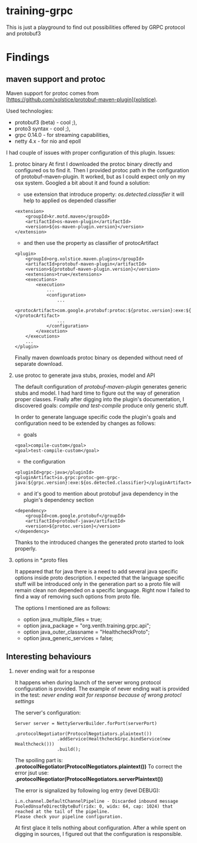 # training-grpc
This is just a playground to find out possibilities offered by GRPC protocol and protobuf3

# Findings

## maven support and protoc
Maven support for protoc comes from [https://github.com/xolstice/protobuf-maven-plugin](xolstice).

Used technologies:
* protobuf3 (beta) - cool ;),
* proto3 syntax - cool ;),
* grpc 0.14.0 - for streaming capabilities,
* netty 4.x - for nio and epoll

I had couple of issues with proper configuration of this plugin. Issues:

1. protoc binary
    At first I downloaded the protoc binary directly and configured os to find it. Then I provided protoc path in
    the configuration of protobuf-maven-plugin. It worked, but as I could expect only on my osx system. Googled a bit
    about it and found a solution:
    * use extension that introduce property: _os.detected.classifier_ it will help to applied os depended classifier
    ```
    <extension>
        <groupId>kr.motd.maven</groupId>
        <artifactId>os-maven-plugin</artifactId>
        <version>${os-maven-plugin.version}</version>
    </extension>
    ```
    * and then use the property as classifier of protocArtifact
    ```
    <plugin>
        <groupId>org.xolstice.maven.plugins</groupId>
        <artifactId>protobuf-maven-plugin</artifactId>
        <version>${protobuf-maven-plugin.version}</version>
        <extensions>true</extensions>
        <executions>
            <execution>
                ...
                <configuration>
                    ...
                    <protocArtifact>com.google.protobuf:protoc:${protoc.version}:exe:${os.detected.classifier}</protocArtifact>
                    ...
                </configuration>
            </execution>
        </executions>
        ...
    </plugin>

    ```
    Finally maven downloads protoc binary os depended without need of separate download.
2. use protoc to generate java stubs, proxies, model and API

    The default configuration of _protobuf-maven-plugin_ generates generic stubs and model.
    I had hard time to figure out the way of generation proper classes. Finally after digging into
    the plugin's documentation, I discovered goals: _compile and test-compile_
    produce only generic stuff.

    In order to generate language specific code the plugin's goals and configuration need
    to be extended by changes as follows:
    * goals
    ```
    <goal>compile-custom</goal>
    <goal>test-compile-custom</goal>

    ```
    * the configuration
    ```
    <pluginId>grpc-java</pluginId>
    <pluginArtifact>io.grpc:protoc-gen-grpc-java:${grpc.version}:exe:${os.detected.classifier}</pluginArtifact>
    ```
    * and it's good to mention about protobuf java dependency in the plugin's dependency section
    ```
    <dependency>
        <groupId>com.google.protobuf</groupId>
        <artifactId>protobuf-java</artifactId>
        <version>${protoc.version}</version>
    </dependency>
    ```
    Thanks to the introduced changes the generated proto started to look properly.
3. options in *.proto files

    It appeared that for java there is a need to add several java specific options inside proto description.
    I expected that the language specific stuff will be introduced only in the generation part so a proto file will
    remain clean non depended on a specific language. Right now I failed to find a way of removing such options from
    proto file.

    The options I mentioned are as follows:
    * option java_multiple_files = true;
    * option java_package = "org.venth.training.grpc.api";
    * option java_outer_classname = "HealthcheckProto";
    * option java_generic_services = false;

## Interesting behaviours
1. never ending wait for a response

    It happens when during launch of the server wrong protocol configuration is provided.
    The example of never ending wait is provided in the test: _never ending wait for response because of wrong protocl settings_

    The server's configuration:
    ```
    Server server = NettyServerBuilder.forPort(serverPort)
                    .protocolNegotiator(ProtocolNegotiators.plaintext())
                    .addService(HealthcheckGrpc.bindService(new Healthcheck()))
                    .build();
    ```

    The spoiling part is: ****.protocolNegotiator(ProtocolNegotiators.plaintext())****
    To correct the error jsut use: ****.protocolNegotiator(ProtocolNegotiators.serverPlaintext())****

    The error is signalized by following log entry (level DEBUG):
    ```
    i.n.channel.DefaultChannelPipeline - Discarded inbound message
    PooledUnsafeDirectByteBuf(ridx: 0, widx: 64, cap: 1024) that reached at the tail of the pipeline.
    Please check your pipeline configuration.
    ```

    At first glace it tells nothing about configuration. After a while spent on digging in sources, I figured out that
    the configuration is responsible.
